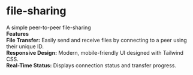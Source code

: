 # file-sharing
A simple peer-to-peer file-sharing 
<br/>
**Features**
<br/>
**File Transfer:** Easily send and receive files by connecting to a peer using their unique ID.
<br/>
**Responsive Design:** Modern, mobile-friendly UI designed with Tailwind CSS.
<br/>
**Real-Time Status:** Displays connection status and transfer progress.
